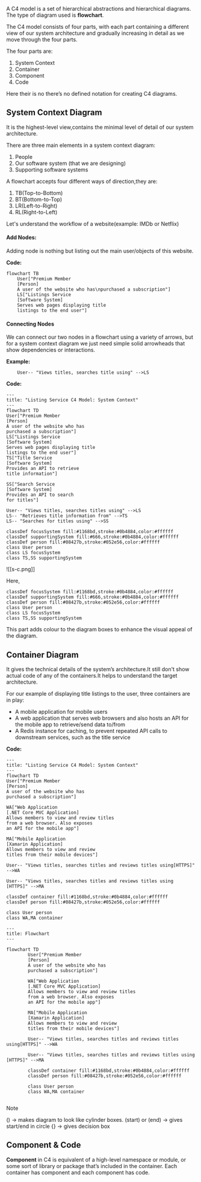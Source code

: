 A C4 model is a set of hierarchical abstractions and hierarchical diagrams. The type of diagram used is **flowchart**.

The C4 model consists of four parts, with each part containing a different view of our system architecture and gradually increasing in detail as we move through the four parts.

The four parts are:
1. System Context
2. Container
3. Component
4. Code

Here their is no there’s no defined notation for creating C4 diagrams.

## System Context Diagram
It is the highest-level view,contains the minimal level of detail of our system architecture.

There are three main elements in a system context diagram:
1. People
2. Our software system (that we are designing)
3. Supporting software systems

A flowchart accepts four different ways of direction,they are:

1. TB(Top-to-Bottom)
2. BT(Bottom-to-Top)
3. LR(Left-to-Right)
4. RL(Right-to-Left)

Let's understand the workflow of a website(example: IMDb or Netflix)
#### Add Nodes:
Adding node is nothing but listing out the main user/objects of this website.

**Code:**

	flowchart TB
		User["Premium Member
		[Person]
		A user of the website who has\npurchased a subscription"]
		LS["Listings Service
		[Software System]
		Serves web pages displaying title
		listings to the end user"]

#### Connecting Nodes
We can connect our two nodes in a flowchart using a variety of arrows, but for a system context diagram we just need simple solid arrowheads that show dependencies or interactions.

**Example:**

		User-- "Views titles, searches title using" -->LS

**Code:**

	---
	title: "Listing Service C4 Model: System Context"
	---
	flowchart TD
	User["Premium Member
	[Person]
	A user of the website who has
	purchased a subscription"]
	LS["Listings Service
	[Software System]
	Serves web pages displaying title
	listings to the end user"]
	TS["Title Service
	[Software System]
	Provides an API to retrieve
	title information"]
	
	SS["Search Service
	[Software System]
	Provides an API to search
	for titles"]
	
	User-- "Views titles, searches titles using" -->LS
	LS-- "Retrieves title information from" -->TS
	LS-- "Searches for titles using" -->SS
	
	classDef focusSystem fill:#1168bd,stroke:#0b4884,color:#ffffff
	classDef supportingSystem fill:#666,stroke:#0b4884,color:#ffffff
	classDef person fill:#08427b,stroke:#052e56,color:#ffffff
	class User person
	class LS focusSystem
	class TS,SS supportingSystem

![[s-c.png]]

Here,

	classDef focusSystem fill:#1168bd,stroke:#0b4884,color:#ffffff
	classDef supportingSystem fill:#666,stroke:#0b4884,color:#ffffff
	classDef person fill:#08427b,stroke:#052e56,color:#ffffff
	class User person
	class LS focusSystem
	class TS,SS supportingSystem

This part adds colour to the diagram boxes to enhance the visual appeal of the diagram.

## Container Diagram
It gives the technical details of the system’s architecture.It still don't show actual code of any of the containers.It helps to understand the target architecture.

For our example of displaying title listings to the user, three containers are in play:
* A mobile application for mobile users
* A web application that serves web browsers and also hosts an API for the mobile app to retrieve/send data to/from
* A Redis instance for caching, to prevent repeated API calls to downstream services, such as the title service

**Code:**

	---
	title: "Listing Service C4 Model: System Context"
	---
	flowchart TD
	User["Premium Member
	[Person]
	A user of the website who has
	purchased a subscription"]
	
	WA["Web Application
	[.NET Core MVC Application]
	Allows members to view and review titles
	from a web browser. Also exposes
	an API for the mobile app"]
	
	MA["Mobile Application
	[Xamarin Application]
	Allows members to view and review
	titles from their mobile devices"]
	
	User-- "Views titles, searches titles and reviews titles using[HTTPS]" -->WA
	
	User-- "Views titles, searches titles and reviews titles using [HTTPS]" -->MA
	
	classDef container fill:#1168bd,stroke:#0b4884,color:#ffffff
	classDef person fill:#08427b,stroke:#052e56,color:#ffffff
	
	class User person
	class WA,MA container

```mermaid
---
title: Flowchart
---

flowchart TD
		User["Premium Member
		[Person]
		A user of the website who has
		purchased a subscription"]
		
		WA["Web Application
		[.NET Core MVC Application]
		Allows members to view and review titles
		from a web browser. Also exposes
		an API for the mobile app"]
		
		MA["Mobile Application
		[Xamarin Application]
		Allows members to view and review
		titles from their mobile devices"]
		
		User-- "Views titles, searches titles and reviews titles using[HTTPS]" -->WA
		
		User-- "Views titles, searches titles and reviews titles using [HTTPS]" -->MA
		
		classDef container fill:#1168bd,stroke:#0b4884,color:#ffffff
		classDef person fill:#08427b,stroke:#052e56,color:#ffffff
		
		class User person
		class WA,MA container
	
```

>[!NOTE]
>() -> makes diagram to look like cylinder boxes.
>(start) or (end) -> gives start/end in circle
>{} -> gives decision box

## Component & Code
**Component** in C4 is equivalent of a high-level namespace
or module, or some sort of library or package that’s included in the container. Each container has component and each component has code.

